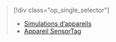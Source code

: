 > [!div class="op_single_selector"]
> * [Simulations d’appareils](../articles/iot-suite/iot-suite-gateway-kit-get-started-simulator.md)
> * [Appareil SensorTag](../articles/iot-suite/iot-suite-gateway-kit-get-started-sensortag.md)
